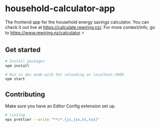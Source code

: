 # household-calculator-app

The frontend app for the household energy savings calculator. You can check it out live at https://calculate.rewiring.nz/. For more context/info, go to https://www.rewiring.nz/calculator :zap:

## Get started

```bash
# Install packages
npm install

# Run in dev mode with hot reloading on localhost:3000
npm start
```

## Contributing

Make sure you have an Editor Config extension set up.

```bash
# linting
npx prettier --write "**/*.{js,jsx,ts,tsx}"
```
